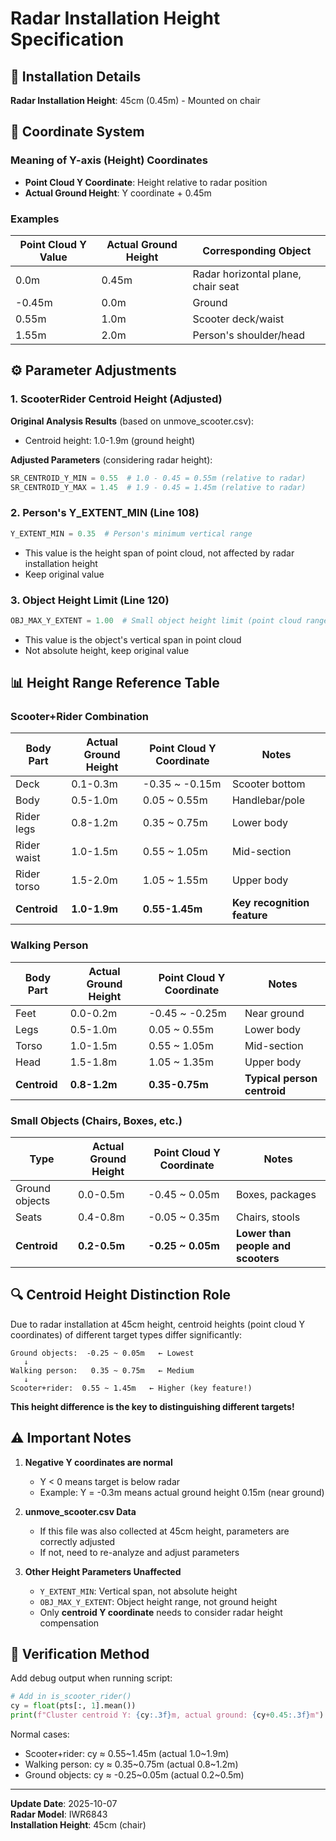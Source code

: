 # Radar Installation Height Specification

## 📏 Installation Details

**Radar Installation Height**: 45cm (0.45m) - Mounted on chair

## 🎯 Coordinate System

### Meaning of Y-axis (Height) Coordinates
- **Point Cloud Y Coordinate**: Height relative to radar position
- **Actual Ground Height**: Y coordinate + 0.45m

### Examples
| Point Cloud Y Value | Actual Ground Height | Corresponding Object |
|-------------------|---------------------|---------------------|
| 0.0m | 0.45m | Radar horizontal plane, chair seat |
| -0.45m | 0.0m | Ground |
| 0.55m | 1.0m | Scooter deck/waist |
| 1.55m | 2.0m | Person's shoulder/head |

## ⚙️ Parameter Adjustments

### 1. ScooterRider Centroid Height (Adjusted)

**Original Analysis Results** (based on unmove_scooter.csv):
- Centroid height: 1.0-1.9m (ground height)

**Adjusted Parameters** (considering radar height):
```python
SR_CENTROID_Y_MIN = 0.55  # 1.0 - 0.45 = 0.55m (relative to radar)
SR_CENTROID_Y_MAX = 1.45  # 1.9 - 0.45 = 1.45m (relative to radar)
```

### 2. Person's Y_EXTENT_MIN (Line 108)
```python
Y_EXTENT_MIN = 0.35  # Person's minimum vertical range
```
- This value is the height span of point cloud, not affected by radar installation height
- Keep original value

### 3. Object Height Limit (Line 120)
```python
OBJ_MAX_Y_EXTENT = 1.00  # Small object height limit (point cloud range)
```
- This value is the object's vertical span in point cloud
- Not absolute height, keep original value

## 📊 Height Range Reference Table

### Scooter+Rider Combination

| Body Part | Actual Ground Height | Point Cloud Y Coordinate | Notes |
|-----------|-------------------|------------------------|-------|
| Deck | 0.1-0.3m | -0.35 ~ -0.15m | Scooter bottom |
| Body | 0.5-1.0m | 0.05 ~ 0.55m | Handlebar/pole |
| Rider legs | 0.8-1.2m | 0.35 ~ 0.75m | Lower body |
| Rider waist | 1.0-1.5m | 0.55 ~ 1.05m | Mid-section |
| Rider torso | 1.5-2.0m | 1.05 ~ 1.55m | Upper body |
| **Centroid** | **1.0-1.9m** | **0.55-1.45m** | **Key recognition feature** |

### Walking Person

| Body Part | Actual Ground Height | Point Cloud Y Coordinate | Notes |
|-----------|-------------------|------------------------|-------|
| Feet | 0.0-0.2m | -0.45 ~ -0.25m | Near ground |
| Legs | 0.5-1.0m | 0.05 ~ 0.55m | Lower body |
| Torso | 1.0-1.5m | 0.55 ~ 1.05m | Mid-section |
| Head | 1.5-1.8m | 1.05 ~ 1.35m | Upper body |
| **Centroid** | **0.8-1.2m** | **0.35-0.75m** | **Typical person centroid** |

### Small Objects (Chairs, Boxes, etc.)

| Type | Actual Ground Height | Point Cloud Y Coordinate | Notes |
|------|-------------------|------------------------|-------|
| Ground objects | 0.0-0.5m | -0.45 ~ 0.05m | Boxes, packages |
| Seats | 0.4-0.8m | -0.05 ~ 0.35m | Chairs, stools |
| **Centroid** | **0.2-0.5m** | **-0.25 ~ 0.05m** | **Lower than people and scooters** |

## 🔍 Centroid Height Distinction Role

Due to radar installation at 45cm height, centroid heights (point cloud Y coordinates) of different target types differ significantly:

```
Ground objects:  -0.25 ~ 0.05m   ← Lowest
   ↓
Walking person:   0.35 ~ 0.75m   ← Medium
   ↓
Scooter+rider:  0.55 ~ 1.45m   ← Higher (key feature!)
```

**This height difference is the key to distinguishing different targets!**

## ⚠️ Important Notes

1. **Negative Y coordinates are normal**
   - Y < 0 means target is below radar
   - Example: Y = -0.3m means actual ground height 0.15m (near ground)

2. **unmove_scooter.csv Data**
   - If this file was also collected at 45cm height, parameters are correctly adjusted
   - If not, need to re-analyze and adjust parameters

3. **Other Height Parameters Unaffected**
   - `Y_EXTENT_MIN`: Vertical span, not absolute height
   - `OBJ_MAX_Y_EXTENT`: Object height range, not ground height
   - Only **centroid Y coordinate** needs to consider radar height compensation

## 📝 Verification Method

Add debug output when running script:
```python
# Add in is_scooter_rider()
cy = float(pts[:, 1].mean())
print(f"Cluster centroid Y: {cy:.3f}m, actual ground: {cy+0.45:.3f}m")
```

Normal cases:
- Scooter+rider: cy ≈ 0.55~1.45m (actual 1.0~1.9m)
- Walking person: cy ≈ 0.35~0.75m (actual 0.8~1.2m)
- Ground objects: cy ≈ -0.25~0.05m (actual 0.2~0.5m)

---
**Update Date**: 2025-10-07  
**Radar Model**: IWR6843  
**Installation Height**: 45cm (chair)

